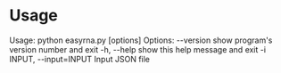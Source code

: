 Usage
=====
Usage: python easyrna.py [options]
Options:
  --version             show program's version number and exit
  -h, --help            show this help message and exit
  -i INPUT, --input=INPUT
                        Input JSON file